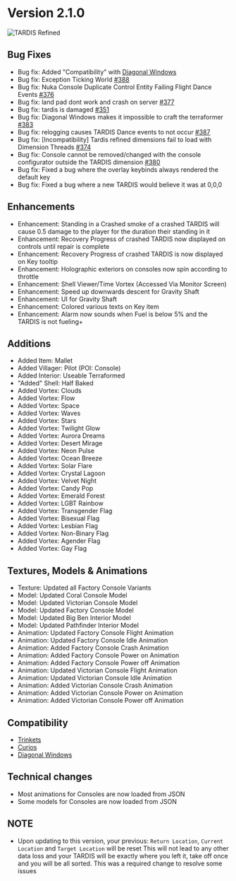 # Version 2.1.0

![TARDIS Refined](https://wiki.tardisrefined.net/TARDIS-Refined-Wiki/tardis_refined_v2.png)

## Bug Fixes
- Bug fix: Added "Compatibility" with [Diagonal Windows](https://www.curseforge.com/minecraft/mc-mods/diagonal-windows)
- Bug fix: Exception Ticking World [#388](https://github.com/WhoCraft/TardisRefined/issues/388)
- Bug fix: Nuka Console Duplicate Control Entity Failing Flight Dance Events [#376](https://github.com/WhoCraft/TardisRefined/issues/376)
- Bug fix: land pad dont work and crash on server [#377](https://github.com/WhoCraft/TardisRefined/issues/377)
- Bug fix: tardis is damaged [#351](https://github.com/WhoCraft/TardisRefined/issues/351)
- Bug fix: Diagonal Windows makes it impossible to craft the terraformer [#383](https://github.com/WhoCraft/TardisRefined/issues/383)
- Bug fix: relogging causes TARDIS Dance events to not occur [#387](https://github.com/WhoCraft/TardisRefined/issues/387)
- Bug fix: [Incompatibility] Tardis refined dimensions fail to load with Dimension Threads  [#374](https://github.com/WhoCraft/TardisRefined/issues/374)
- Bug fix: Console cannot be removed/changed with the console configurator outside the TARDIS dimension  [#380](https://github.com/WhoCraft/TardisRefined/issues/380)
- Bug fix: Fixed a bug where the overlay keybinds always rendered the default key
- Bug fix: Fixed a bug where a new TARDIS would believe it was at 0,0,0

## Enhancements
- Enhancement: Standing in a Crashed smoke of a crashed TARDIS will cause 0.5 damage to the player for the duration their standing in it
- Enhancement: Recovery Progress of crashed TARDIS now displayed on controls until repair is complete
- Enhancement: Recovery Progress of crashed TARDIS is now displayed on Key tooltip
- Enhancement: Holographic exteriors on consoles now spin according to throttle
- Enhancement: Shell Viewer/Time Vortex (Accessed Via Monitor Screen)
- Enhancement: Speed up downwards descent for Gravity Shaft
- Enhancement: UI for Gravity Shaft
- Enhancement: Colored various texts on Key item
- Enhancement: Alarm now sounds when Fuel is below 5% and the TARDIS is not fueling+

## Additions
- Added Item: Mallet 
- Added Villager: Pilot  (POI: Console)
- Added Interior: Useable Terraformed 
- "Added" Shell: Half Baked
- Added Vortex: Clouds
- Added Vortex: Flow
- Added Vortex: Space
- Added Vortex: Waves
- Added Vortex: Stars
- Added Vortex: Twilight Glow
- Added Vortex: Aurora Dreams
- Added Vortex: Desert Mirage
- Added Vortex: Neon Pulse
- Added Vortex: Ocean Breeze
- Added Vortex: Solar Flare
- Added Vortex: Crystal Lagoon
- Added Vortex: Velvet Night
- Added Vortex: Candy Pop
- Added Vortex: Emerald Forest
- Added Vortex: LGBT Rainbow
- Added Vortex: Transgender Flag
- Added Vortex: Bisexual Flag
- Added Vortex: Lesbian Flag
- Added Vortex: Non-Binary Flag
- Added Vortex: Agender Flag
- Added Vortex: Gay Flag

## Textures, Models & Animations
- Texture: Updated all Factory Console Variants
- Model: Updated Coral Console Model
- Model: Updated Victorian Console Model
- Model: Updated Factory Console Model
- Model: Updated Big Ben Interior Model
- Model: Updated Pathfinder Interior Model
- Animation: Updated Factory Console Flight Animation
- Animation: Updated Factory Console Idle Animation
- Animation: Added Factory Console Crash Animation
- Animation: Added Factory Console Power on Animation
- Animation: Added Factory Console Power off Animation
- Animation: Updated Victorian Console Flight Animation
- Animation: Updated Victorian Console Idle Animation
- Animation: Added Victorian Console Crash Animation
- Animation: Added Victorian Console Power on Animation
- Animation: Added Victorian Console Power off Animation


## Compatibility
- [Trinkets](https://wiki.tardisrefined.net/extendedinventorymods.html#trinkets)
- [Curios](https://wiki.tardisrefined.net/extendedinventorymods.html#curios)
- [Diagonal Windows](https://wiki.tardisrefined.net/diagonal-blocks-windows-walls.html#diagonal-walls)


## Technical changes
- Most animations for Consoles are now loaded from JSON
- Some models for Consoles are now loaded from JSON

## NOTE
- Upon updating to this version, your previous: ``Return Location``, ``Current Location`` and ``Target Location`` will be reset 
This will not lead to any other data loss and your TARDIS will be exactly where you left it, take off once and you will be all sorted. This was a required change to resolve some issues


